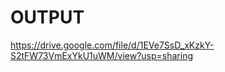 # OUTPUT







https://drive.google.com/file/d/1EVe7SsD_xKzkY-S2tFW73VmExYkU1uWM/view?usp=sharing








































